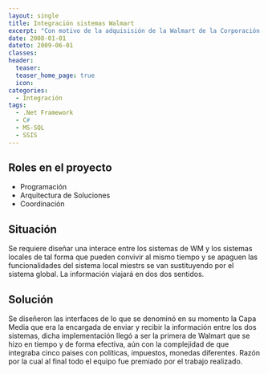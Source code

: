 ```yaml
---
layout: single
title: Integración sistemas Walmart
excerpt: "Con motivo de la adquisisión de la Walmart de la Corporación Supermercados Unidos se dará una sustitución gradual de los sistemas globales por los locales, inialmente en un plazo de tres años."
date: 2008-01-01
dateto: 2009-06-01
classes: 
header: 
  teaser: 
  teaser_home_page: true
  icon: 
categories:
  - Integración
tags:  
  - .Net Framework
  - C#
  - MS-SQL
  - SSIS
---
```


## Roles en el proyecto

- Programación
- Arquitectura de Soluciones
- Coordinación

## Situación

Se requiere diseñar una interace entre los sistemas de WM y los sistemas locales de tal forma que pueden convivir al mismo tiempo y se apaguen las funcionalidades del sistema local miestrs se van sustituyendo por el sistema global. La información viajará en dos dos sentidos. 

## Solución

Se diseñeron las interfaces de lo que se denominó en su momento la Capa Media que era la encargada de enviar y recibir la información entre los dos sistemas, dicha implementación llegó a ser la primera de Walmart que se hizo en tiempo y de forma efectiva, aún con la complejidad de que integraba cinco paises con políticas, impuestos, monedas diferentes. Razón por la cual al final todo el equipo fue premiado por el trabajo realizado.


